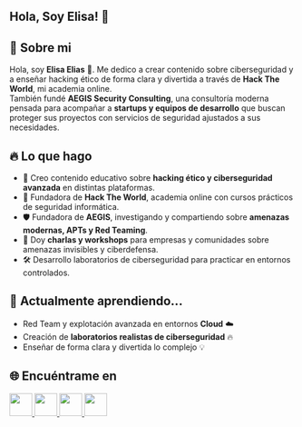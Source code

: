 
## Hola, Soy Elisa! 👋


## 🚀 Sobre mi
Hola, soy **Elisa Elias** 👋. Me dedico a crear contenido sobre ciberseguridad y a enseñar hacking ético de forma clara y divertida a través de **Hack The World**, mi academia online.  
También fundé **AEGIS Security Consulting**, una consultoría moderna pensada para acompañar a **startups y equipos de desarrollo** que buscan proteger sus proyectos con servicios de seguridad ajustados a sus necesidades.

## 🔥 Lo que hago  
- 🎥 Creo contenido educativo sobre **hacking ético y ciberseguridad avanzada** en distintas plataformas.  
- 🏫 Fundadora de **Hack The World**, academia online con cursos prácticos de seguridad informática.  
- 🛡️ Fundadora de **AEGIS**, investigando y compartiendo sobre **amenazas modernas, APTs y Red Teaming**.  
- 🎤 Doy **charlas y workshops** para empresas y comunidades sobre amenazas invisibles y ciberdefensa.  
- 🛠️ Desarrollo laboratorios de ciberseguridad para practicar en entornos controlados.  

## 🌱 Actualmente aprendiendo...  
- Red Team y explotación avanzada en entornos **Cloud** ☁️  
- Creación de **laboratorios realistas de ciberseguridad** 🔥  
- Enseñar de forma clara y divertida lo complejo 💡  

## 🌐 Encuéntrame en

<p align="left">
  <a href="https://secureaegis.net" target="_blank">
    <img src="https://img.icons8.com/ios-filled/50/000000/domain.png" width="40" height="40"/>
  </a>
  <a href="https://www.instagram.com/elisa_elias__" target="_blank">
    <img src="https://img.icons8.com/ios-filled/50/E4405F/instagram-new.png" width="40" height="40"/>
  </a>
  <a href="https://www.tiktok.com/@elisa_elias_" target="_blank">
    <img src="https://img.icons8.com/ios-filled/50/000000/tiktok.png" width="40" height="40"/>
  </a>
  <a href="https://www.buymeacoffee.com/elisaelias" target="_blank">
    <img src="https://img.icons8.com/ios-filled/50/F7CA88/cafe.png" width="40" height="40"/>
  </a>
</p>

